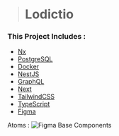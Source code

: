 > # Lodictio

### This Project Includes : 
- [Nx](https://nx.dev/getting-started/intro)  
- [PostgreSQL](https://www.postgresql.org/docs/)
- [Docker](https://docs.docker.com/)
- [NestJS](https://docs.nestjs.com/)
- [GraphQL](https://graphql.org/learn/)
- [Next](https://nextjs.org/docs/getting-started)
- [TailwindCSS](https://tailwindcss.com/docs/installation)
- [TypeScript](https://www.typescriptlang.org/docs/)
- [Figma](https://www.figma.com/)

Atoms : 
![Figma Base Components](https://user-images.githubusercontent.com/17720668/193667240-b5197ef3-8bce-4c08-ace0-57e3755406f2.png)
